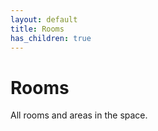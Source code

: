 ```yaml
---
layout: default
title: Rooms
has_children: true
---
```


# Rooms

All rooms and areas in the space.
